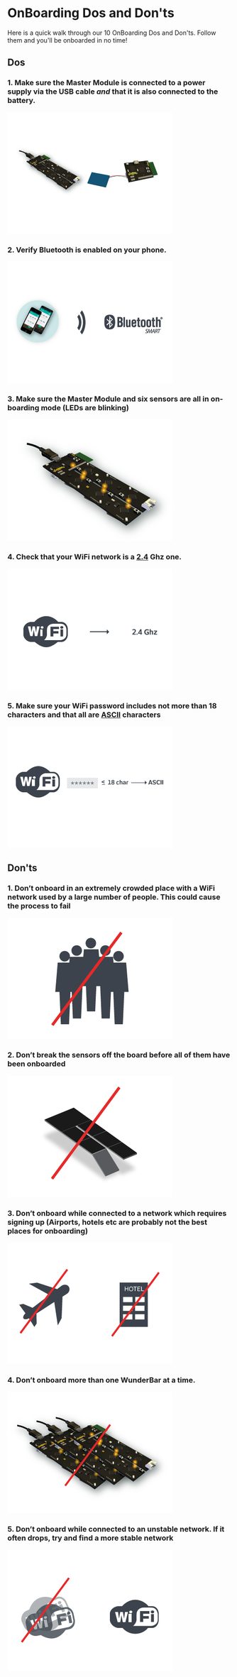 # OnBoarding Dos and Don'ts 

Here is a quick walk through our 10 OnBoarding Dos and Don'ts. Follow them and you'll be onboarded in no time!

## Dos

<div class="floatBox">
<h3>1. Make sure the Master Module is connected to a power supply via the USB cable <em>and</em> that it is also connected to the battery.
</h3>
<img src="assets/DO-1.png">
</div>

<div class="floatBox">
<h3>2. Verify  Bluetooth is enabled on your phone.
</h3>
<img src="assets/DO-2.png">
</div>

<div class="floatBox">
<h3>3. Make sure the Master Module and six sensors are all in on-boarding mode (LEDs are blinking)</h3> 
<img src="assets/DO-3.png">
</div>

<div class="floatBox">
<h3>4. Check that your WiFi network is a <a href="http://www.maketecheasier.com/find-best-wifi-channel" target="_blank">2.4</a> Ghz one.</h3> 
<img src="assets/DO-4.png">
</div>

<div class="floatBox">
<h3>5. Make sure your WiFi password includes not more than 18 characters and that all are <a href="http://en.wikipedia.org/wiki/ASCII" target="_blank">ASCII</a> characters</h3> 
<img src="assets/DO-5.png">
</div>

## Don'ts

<div class="floatBox">
<h3>1. Don’t onboard in an extremely crowded place with a WiFi network used by a large number of people. This could cause the process to fail</h3>
<img src="assets/DON'T-1.png">
</div>

<div class="floatBox">
<h3>2. Don’t break the sensors off the board before all of them have been onboarded</h3>
<img src="assets/DON'T-2.png">
</div>

<div class="floatBox">
<h3>3. Don’t onboard while connected to a network which requires signing up (Airports, hotels etc are probably not the best places for onboarding)
</h3>
<img src="assets/DON'T-3.png">
</div>

<div class="floatBox">
<h3>4. Don’t onboard more than one WunderBar at a time.</h3>
<img src="assets/DON'T-4.png">
</div>

<div class="floatBox">
<h3>5. Don’t onboard while connected to an unstable network. If it often drops, try and find a more stable network</h3>
<img src="assets/DON'T-5.png">
</div>
